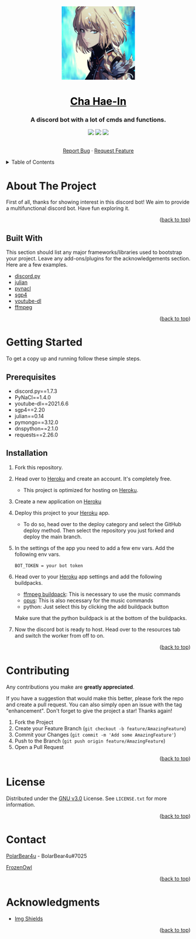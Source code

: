 <div id="top"></div>



<!-- PROJECT LOGO -->
<br />
<div align="center">
  <a href="https://github.com/CHI-Discord-Bot/discord-bot">
    <img src="https://raw.githubusercontent.com/CHI-Discord-Bot/CHI-Discord-Bot.github.io/main/images/ChaHaeIn.jpg" alt="Logo" width="200" height="200">
    <h1 style="color: black">Cha Hae-In</h1>
  </a>

  <h3 align="center">A discord bot with a lot of cmds and functions.</h3>

<!-- Shields -->
  <div align="center">
    <img src="https://img.shields.io/github/license/CHI-Discord-Bot/discord-bot?style=flat-square">
    <img src="https://img.shields.io/github/issues/CHI-Discord-Bot/discord-bot?style=flat-square">
    <img src="https://img.shields.io/github/contributors/CHI-Discord-Bot/discord-bot?style=flat-square">
  </div>

  <p align="center">
    <br />
    <a href="https://github.com/CHI-Discord-Bot/discord-bot/issues">Report Bug</a>
    ·
    <a href="https://github.com/CHI-Discord-Bot/discord-bot/issues">Request Feature</a>
  </p>
</div>



<!-- TABLE OF CONTENTS -->
<details>
  <summary>Table of Contents</summary>
  <ol>
    <li>
      <a href="#about-the-project">About The Project</a>
      <ul>
        <li><a href="#built-with">Built With</a></li>
      </ul>
    </li>
    <li>
      <a href="#getting-started">Getting Started</a>
      <ul>
        <li><a href="#prerequisites">Prerequisites</a></li>
        <li><a href="#installation">Installation</a></li>
      </ul>
    </li>
    <li><a href="#contributing">Contributing</a></li>
    <li><a href="#license">License</a></li>
    <li><a href="#contact">Contact</a></li>
    <li><a href="#acknowledgments">Acknowledgments</a></li>
  </ol>
</details>



<!-- ABOUT THE PROJECT -->
# About The Project

First of all, thanks for showing interest in this discord bot! We aim to provide a multifunctional discord bot.
Have fun exploring it.

<p align="right">(<a href="#top">back to top</a>)</p>



## Built With

This section should list any major frameworks/libraries used to bootstrap your project. Leave any add-ons/plugins for the acknowledgements section. Here are a few examples.

* [discord.py](https://github.com/Rapptz/discord.py)
* [julian](https://github.com/dannyzed/julian)
* [pynacl](https://github.com/pyca/pynacl)
* [sgp4](https://github.com/brandon-rhodes/python-sgp4)
* [youtube-dl](https://github.com/ytdl-org/youtube-dl)
* [ffmpeg](https://www.ffmpeg.org/)

<p align="right">(<a href="#top">back to top</a>)</p>



<!-- GETTING STARTED -->
# Getting Started

To get a copy up and running follow these simple steps.


## Prerequisites

* discord.py==1.7.3
* PyNaCl==1.4.0
* youtube-dl==2021.6.6
* sgp4==2.20
* julian==0.14
* pymongo==3.12.0
* dnspython==2.1.0
* requests==2.26.0
 

## Installation

1. Fork this repository.

2. Head over to [Heroku](https://www.heroku.com/) and create an account. It's completely free.

    * This project is optimized for hosting on [Heroku](https://www.heroku.com/).

3. Create a new application on [Heroku](https://www.heroku.com/)

4. Deploy this project to your [Heroku](https://www.heroku.com/) app. 

    * To do so, head over to the deploy category and select the GitHub deploy method. Then select the repository you just forked and deploy the main branch. 

5. In the settings of the app you need to add a few env vars. Add the following env vars.
    ```
    BOT_TOKEN = your bot token
    ```

6. Head over to your [Heroku](https://www.heroku.com/) app settings and add the following buildpacks.

    - [ffmpeg buildpack](https://github.com/jonathanong/heroku-buildpack-ffmpeg-latest): This is necessary to use the music commands
    - [opus](https://github.com/xrisk/heroku-opus): This is also necessary for the music commands
    - python: Just select this by clicking the add buildpack button

    Make sure that the python buildpack is at the bottom of the buildpacks.

7. Now the discord bot is ready to host. Head over to the resources tab and switch the worker from off to on.

<p align="right">(<a href="#top">back to top</a>)</p>



<!-- CONTRIBUTING -->
# Contributing

Any contributions you make are **greatly appreciated**.

If you have a suggestion that would make this better, please fork the repo and create a pull request. You can also simply open an issue with the tag "enhancement".
Don't forget to give the project a star! Thanks again!

1. Fork the Project
2. Create your Feature Branch (`git checkout -b feature/AmazingFeature`)
3. Commit your Changes (`git commit -m 'Add some AmazingFeature'`)
4. Push to the Branch (`git push origin feature/AmazingFeature`)
5. Open a Pull Request

<p align="right">(<a href="#top">back to top</a>)</p>



<!-- LICENSE -->
# License

Distributed under the [GNU v3.0](LICENSE) License. See `LICENSE.txt` for more information.

<p align="right">(<a href="#top">back to top</a>)</p>



<!-- CONTACT -->
# Contact

[PolarBear4u](https://polarbear4u.github.io/) - BolarBear4u#7025

[FrozenOwl](https://github.com/Frozen0wl)

<p align="right">(<a href="#top">back to top</a>)</p>



<!-- ACKNOWLEDGMENTS -->
# Acknowledgments

* [Img Shields](https://shields.io)

<p align="right">(<a href="#top">back to top</a>)</p>
